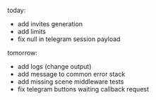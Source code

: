 today:
- add invites generation
- add limits
- fix null in telegram session payload

tomorrow:
- add logs (change output)
- add message to common error stack
- add missing scene middleware tests
- fix telegram buttons waiting callback request
